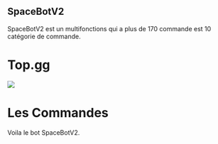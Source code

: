 ## SpaceBotV2
SpaceBotV2 est un multifonctions qui a plus de 170 commande est 10 catégorie de commande.

# Top.gg
[![](https://top.gg/api/widget/763786835037519903.svg)](https://top.gg/bot/774652242787041310)

# Les Commandes
Voila le bot SpaceBotV2.
